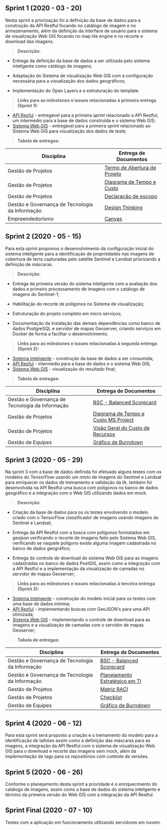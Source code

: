## Sprint 1 (2020 - 03 - 20)

Nesta sprint a priorização foi a definição da base de dados para a construção da API Restful focando no catálogo de imagem e no armazenamento, além da definição da interface de usuário para o sistema de visualização Web GIS focando no map tile engine e no recorte e download das imagens.

> **Descrição:**

- Entrega da definição da base de dados a ser utilizada pelo sistema inteligente como catálogo de imagens;

- Adaptação do Sistema de visualização Web GIS com a configuração necessária para a visualização dos dados geográficos;

- Implementação do Open Layers e a estruturação do template.

> **Links para as milestones e issues relacionadas à primeira entrega (Sprint 1):**

- [API Resful](https://github.com/ProjetoIntegradorADSFatec/api-restful/milestone/1?closed=1) - entregável para a primeira _sprint_ relacionado a API Restful, um intermédio para a base de dados construída e o sistema Web GIS;
- [Sistema Web GIS](https://github.com/ProjetoIntegradorADSFatec/web-gis/milestone/1?closed=1) - entregável para a primeira _sprint_ relacionado ao Sistema Web GIS para visualização dos dados de teste;

> **Tabela de entregas:**

Disciplina                                      | Entrega de Documentos
------------------------------------------------|------------------------------
Gestão de Projetos                              |[Termo de Abertura de Projeto](https://drive.google.com/file/d/1nnV2h9FB3pbM5EfAqz9798ZM5i5_dByI/view?usp=sharing)
Gestão de Projetos                              |[Diagrama de Tempo e Custo](https://drive.google.com/file/d/1wMbgBH2JSWBZ-Wwjd0vlBqT1y6fgaFn_/view?usp=sharing)
Gestão de Projetos                              |[Declaração de escopo](https://drive.google.com/file/d/1hmpUrkC_63x_zu5t5hC8l96A9VVje4mf/view?usp=sharing)
Gestão e Governança de Tecnologia da Informação |[Design Thinking](https://drive.google.com/file/d/1RSSCUZSfVPDrsy4MWIIZzh7bvLL_jkMS/view?usp=sharing)
Empreendedorismo                                |[Canvas](https://drive.google.com/file/d/1AAZMXMnLsuSl9LcXtxHhdLmP7HeEOv7L/view?usp=sharing)

## Sprint 2 (2020 - 05 - 15)

Para esta sprint propomos o desenvolvimento da configuração inicial do sistema inteligente para a identificação de propriedades nas imagens de cobertura de terra capturadas pelo satélite Sentinel e Landsat priorizando a definição de máscaras.

> **Descrição:**

- Entrega da primeira versão do sistema inteligente com a avaliação dos dados e primeiro processamento de imagens com o catálogo de imagens do Sentinel-1;

- Habilitação do recorte de polígonos no Sistema de visualização;

- Estruturação do projeto completo em micro serviços;

- Documentação da instalação das demais dependências como banco de dados PostgreSQL e servidor de mapas Geoserver, criando serviços em Docker de forma a facilitar o desenvolvimento.

> **Links para as milestones e issues relacionadas à segunda entrega (Sprint 2):**

- [Sistema Inteligente](https://github.com/ProjetoIntegradorADSFatec/python-cnn/milestone/1?closed=1) - construção da base de dados a ser consumida;
- [API Resful](https://github.com/ProjetoIntegradorADSFatec/api-restful/milestone/2?closed=1) - intermédio para a base de dados e o sistema Web GIS;
- [Sistema Web GIS](https://github.com/ProjetoIntegradorADSFatec/web-gis/milestone/2?closed=1) - visualização do resultado final;

> **Tabela de entregas:**

Disciplina                                      | Entrega de Documentos
------------------------------------------------|--------------------------------------
Gestão e Governança de Tecnologia da Informação |[BSC - Balanced Scorecard](https://drive.google.com/file/d/1kS4O_ErVy5wYuRAzL8gqQoOhbU4rbYYo/view?usp=sharing)
Gestão de Projetos                              |[Diagrama de Tempo e Custo MS Project](https://drive.google.com/file/d/1qtUVglrDGS5rgMCXIxtRxlRjEvCXKqTV/view?usp=sharing)
Gestão de Projetos                              |[Visão Geral do Custo de Recursos](https://drive.google.com/file/d/1aOyRMshOYKckCuB8SKlItDx1u5lc2nSN/view?usp=sharing)
Gestão de Equipes                               |[Gráfico de Burndown](https://drive.google.com/file/d/1ciJBcEgZv6-_9pi5Ac1IjtFsf2oSbu4w/view?usp=sharing)

## Sprint 3 (2020 - 05 - 29)

Na sprint 3 com a base de dados definida foi efetuado alguns testes com os modelos do TensorFlow usando um misto de imagens do Sentinel e Landsat para enriquecer os dados de treinamento e validação da IA, também foi desenvolvida na API Restful uma busca com polígonos no banco de dados geográfico e a integração com o Web GIS utilizando dados em mock.

> **Descrição:**

- Criação da base de dados para os os testes envolvendo o modelo criado com o TensorFlow classificador de imagens usando imagens do Sentinel e Landsat;

- Entrega da API Restful com a busca com polígonos formatados em geojson verificando o recorte de imagens feito pelo Sistema Web GIS, verificando se naquele polígono existe alguma imagem cadastrada no banco de dados geográfico;

- Entrega do controle de download do sistema Web GIS para as imagens cadastradas no banco de dados PostGIS, assim como a integração com a API Restful e a implementação da visualização de camadas no servidor de mapas Geoserver;

> **Links para as milestones e issues relacionadas à terceira entrega (Sprint 3):**

- [Sistema Inteligente](https://github.com/ProjetoIntegradorADSFatec/python-cnn/milestone/2?closed=1) - construção do modelo inicial para os testes com uma base de dados mínima;
- [API Resful](https://github.com/ProjetoIntegradorADSFatec/api-restful/milestone/3?closed=1) - implementando buscas com GeoJSON's para uma API otimizada;
- [Sistema Web GIS](https://github.com/ProjetoIntegradorADSFatec/web-gis/milestone/3?closed=1) - implementando o controle de download para as imagens e a visualização de camadas com o servidor de mapas Geoserver;

> **Tabela de entregas:**

Disciplina                                      | Entrega de Documentos
------------------------------------------------|------------------------------
Gestão e Governança de Tecnologia da Informação |[BSC - Balanced Scorecard](https://drive.google.com/file/d/1jBexzQgpr8uJdv-IfP0euyYEM7zzX_Pw/view?usp=sharing)
Gestão e Governança de Tecnologia da Informação |[Planejamento Estratégico em TI](https://drive.google.com/file/d/1rTOKte17w9lRJc9ogNa1FRwWYgrx3Wut/view?usp=sharing)
Gestão de Projetos                              |[Matriz RACI](https://drive.google.com/file/d/1QUgzcjnUBof_faLmq_9nj2r_ejsxaYFG/view?usp=sharing)
Gestão de Projetos                              |[Checklist](https://drive.google.com/file/d/1DhG1evvVJ8ElfI5vffmCfAvTp5HZgODr/view?usp=sharing)
Gestão de Equipes                               |[Gráfico de Burndown](https://drive.google.com/file/d/1NKJestgFaCls9jpd5COr4caw5dta5jSx/view?usp=sharing)

## Sprint 4 (2020 - 06 - 12)

Para esta sprint será proposto a criação e o treinamento do modelo para a identificação de talhões assim como a definição das máscaras para as imagens, a integração da API  Restful com o sistema de visualização Web GIS para o download e recorte das imagens sem mock, além da implementação de tags para os repositórios com controle de versões.

## Sprint 5 (2020 - 06 - 26)

Conforme o planejamento desta sprint a prioridade é o enriquecimento do catálogo de imagens, assim como a base de dados do sistema inteligente e término da primeira versão do Web GIS com a integração da API Restful.

## Sprint Final (2020 - 07 - 10)

Testes com a aplicação em funcionamento utilizando servidores em nuvem.

